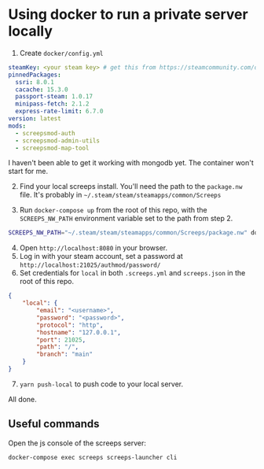 # Using docker to run a private server locally

1. Create `docker/config.yml`

```yaml
steamKey: <your steam key> # get this from https://steamcommunity.com/dev/apikey
pinnedPackages:
  ssri: 8.0.1
  cacache: 15.3.0
  passport-steam: 1.0.17
  minipass-fetch: 2.1.2
  express-rate-limit: 6.7.0
version: latest
mods:
  - screepsmod-auth
  - screepsmod-admin-utils
  - screepsmod-map-tool
```

I haven't been able to get it working with mongodb yet. The container won't start for me.

2. Find your local screeps install. You'll need the path to the `package.nw` file.
It's probably in `~/.steam/steam/steamapps/common/Screeps`

3. Run `docker-compose up` from the root of this repo, with the `SCREEPS_NW_PATH` environment variable set to the path from step 2.

```bash
SCREEPS_NW_PATH="~/.steam/steam/steamapps/common/Screeps/package.nw" docker-compose up
```

4. Open `http://localhost:8080` in your browser.
5. Log in with your steam account, set a password at `http://localhost:21025/authmod/password/`
6. Set credentials for `local` in both `.screeps.yml` and `screeps.json` in the root of this repo.
```json
{
	"local": {
		"email": "<username>",
		"password": "<password>",
		"protocol": "http",
		"hostname": "127.0.0.1",
		"port": 21025,
		"path": "/",
		"branch": "main"
	}
}
```
7. `yarn push-local` to push code to your local server.

All done.

## Useful commands

Open the js console of the screeps server:
```bash
docker-compose exec screeps screeps-launcher cli
```

